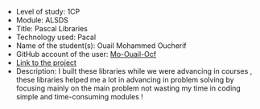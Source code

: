 - Level of study: 1CP
- Module: ALSDS
- Title: Pascal Libraries
- Technology used: Pacal
- Name of the student(s): Ouail Mohammed Oucherif
- GitHub account of the user: [Mo-Ouail-Ocf](https://github.com/Mo-Ouail-Ocf)
- [Link to the project](https://github.com/Mo-Ouail-Ocf/library-pascal)
- Description: I built these libraries while we were advancing in courses , these libraries helped me  a lot in advancing in problem solving by focusing mainly on the main problem not wasting my time in coding simple and time-consuming modules !
